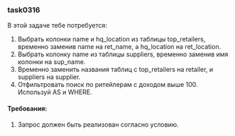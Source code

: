 
### task0316

В этой задаче тебе потребуется:
1. Выбрать колонки name и hq_location из таблицы top_retailers, временно заменив name на ret_name, а hq_location на ret_location.
2. Выбрать колонку name из таблицы suppliers, временно заменив имя колонки на sup_name.
3. Временно заменить названия таблиц с top_retailers на retailer, и suppliers на supplier.
4. Отфильтровать поиск по ритейлерам с доходом выше 100.
Используй AS и WHERE.


#### Требования:
1.	Запрос должен быть реализован согласно условию.

